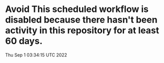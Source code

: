 # Avoid This scheduled workflow is disabled because there hasn't been activity in this repository for at least 60 days.
Thu Sep  1 03:34:15 UTC 2022
